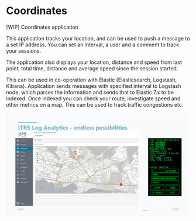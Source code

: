 # Coordinates
[WIP] Coordinates application

This application tracks your location, and can be used to push a message to a set IP address. You can set an interval, a user and a comment to track your sessions.

The application also displays your location, distance and speed from last point, total time, distance and average speed since the session started.

This can be used in co-operation with Elastic (Elasticsearch, Logstash, Kibana). Application sends messages with specified interval to Logstash node, which parses the information and sends that to Elastic 7.x to be indexed. Once indexed you can check your route, investigate speed and other metrics on a map. This can be used to track traffic congestions etc.

![](images/op5img.png)
